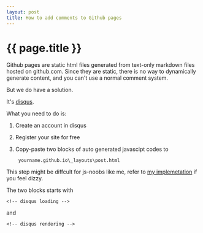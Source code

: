 ```yaml
---
layout: post
title: How to add comments to Github pages
---
```


{{ page.title }}
================

Github pages are static html files generated from text-only markdown files hosted on github.com. Since they are static, there is no way to dynamically generate content, and you can't use a normal comment system.<br>

But we do have a solution.

It's [disqus](http://disqus.com/).


What you need to do is:

1. Create an account in disqus
2. Register your site for free
3. Copy-paste two blocks of auto generated javascipt codes to

        yourname.github.io\_layouts\post.html

This step might be diffcult for js-noobs like me, refer to [my implemetation](https://github.com/vinjn/vinjn.github.io/blob/master/_layouts/post.html) if you feel dizzy. 

The two blocks starts with 

    <!-- disqus loading --> 
and 

    <!-- disqus rendering -->
